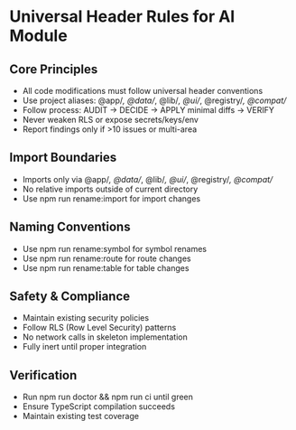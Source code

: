 # Universal Header Rules for AI Module

## Core Principles
- All code modifications must follow universal header conventions
- Use project aliases: @app/*, @data/*, @lib/*, @ui/*, @registry/*, @compat/*
- Follow process: AUDIT → DECIDE → APPLY minimal diffs → VERIFY
- Never weaken RLS or expose secrets/keys/env
- Report findings only if >10 issues or multi-area

## Import Boundaries
- Imports only via @app/*, @data/*, @lib/*, @ui/*, @registry/*, @compat/*
- No relative imports outside of current directory
- Use npm run rename:import for import changes

## Naming Conventions
- Use npm run rename:symbol for symbol renames
- Use npm run rename:route for route changes  
- Use npm run rename:table for table changes

## Safety & Compliance
- Maintain existing security policies
- Follow RLS (Row Level Security) patterns
- No network calls in skeleton implementation
- Fully inert until proper integration

## Verification
- Run npm run doctor && npm run ci until green
- Ensure TypeScript compilation succeeds
- Maintain existing test coverage
